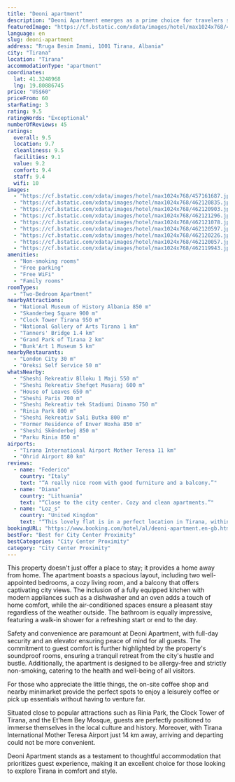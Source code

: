 ```yaml
---
title: "Deoni apartment"
description: "Deoni Apartment emerges as a prime choice for travelers seeking comfort and convenience in the heart of Tirana."
featuredImage: "https://cf.bstatic.com/xdata/images/hotel/max1024x768/457161687.jpg?k=e5e719c5ab0d380c12b5ae3b72b9c192490d2557d8eba37cb05f2c1478f6586f&o=&hp=1"
language: en
slug: deoni-apartment
address: "Rruga Besim Imami, 1001 Tirana, Albania"
city: "Tirana"
location: "Tirana"
accommodationType: "apartment"
coordinates:
  lat: 41.3248968
  lng: 19.80886745
price: "US$60"
priceFrom: 60
starRating: 3
rating: 9.5
ratingWords: "Exceptional"
numberOfReviews: 45
ratings:
  overall: 9.5
  location: 9.7
  cleanliness: 9.5
  facilities: 9.1
  value: 9.2
  comfort: 9.4
  staff: 9.4
  wifi: 10
images:
  - "https://cf.bstatic.com/xdata/images/hotel/max1024x768/457161687.jpg?k=e5e719c5ab0d380c12b5ae3b72b9c192490d2557d8eba37cb05f2c1478f6586f&o=&hp=1"
  - "https://cf.bstatic.com/xdata/images/hotel/max1024x768/462120835.jpg?k=0a4dbf96ce1c6f4a178138dd8144a3b87e44cf4c05bf1fb46428924427232751&o=&hp=1"
  - "https://cf.bstatic.com/xdata/images/hotel/max1024x768/462120903.jpg?k=808bf4fca20321a0af729389b7530d9edf4c8b97da5e77fc7722712dea5774d0&o=&hp=1"
  - "https://cf.bstatic.com/xdata/images/hotel/max1024x768/462121296.jpg?k=9d09274624a4c8638dac294dc800aaa64f6a452b3f5e07ea22369a61768e4bfe&o=&hp=1"
  - "https://cf.bstatic.com/xdata/images/hotel/max1024x768/462121078.jpg?k=cf5d11d8d1c5ee016553b26114102670c32fe1dde1be36a9d68f2556d1f1a791&o=&hp=1"
  - "https://cf.bstatic.com/xdata/images/hotel/max1024x768/462120597.jpg?k=675b72b7ed0ff8820d75426bbdd71c20c06ff704b125891447863d8a4e0a7137&o=&hp=1"
  - "https://cf.bstatic.com/xdata/images/hotel/max1024x768/462120226.jpg?k=b1e45216c36de55681d8d0441fe564542f50df50aaa28b2181cff11cc4786f39&o=&hp=1"
  - "https://cf.bstatic.com/xdata/images/hotel/max1024x768/462120057.jpg?k=5aa5457bdb37a6040322851b9363f040a9d2b8159e99a3e98f2954f3f4dc3da2&o=&hp=1"
  - "https://cf.bstatic.com/xdata/images/hotel/max1024x768/462119943.jpg?k=f7f01c29f2190a17a446ee29b508c9e9e71a9f628a763fbb0e1b6c68775ea342&o=&hp=1"
amenities:
  - "Non-smoking rooms"
  - "Free parking"
  - "Free WiFi"
  - "Family rooms"
roomTypes:
  - "Two-Bedroom Apartment"
nearbyAttractions:
  - "National Museum of History Albania 850 m"
  - "Skanderbeg Square 900 m"
  - "Clock Tower Tirana 950 m"
  - "National Gallery of Arts Tirana 1 km"
  - "Tanners' Bridge 1.4 km"
  - "Grand Park of Tirana 2 km"
  - "Bunk'Art 1 Museum 5 km"
nearbyRestaurants:
  - "London City 30 m"
  - "Oreksi Self Service 50 m"
whatsNearby:
  - "Sheshi Rekreativ Blloku 1 Maji 550 m"
  - "Sheshi Rekreativ Shefqet Musaraj 600 m"
  - "House of Leaves 650 m"
  - "Sheshi Paris 700 m"
  - "Sheshi Rekreativ tek Stadiumi Dinamo 750 m"
  - "Rinia Park 800 m"
  - "Sheshi Rekreativ Sali Butka 800 m"
  - "Former Residence of Enver Hoxha 850 m"
  - "Sheshi Skënderbej 850 m"
  - "Parku Rinia 850 m"
airports:
  - "Tirana International Airport Mother Teresa 11 km"
  - "Ohrid Airport 80 km"
reviews:
  - name: "Federico"
    country: "Italy"
    text: "“A really nice room with good furniture and a balcony.”"
  - name: "Diana"
    country: "Lithuania"
    text: "“Close to the city center. Cozy and clean apartments.”"
  - name: "Loz_s"
    country: "United Kingdom"
    text: "“This lovely flat is in a perfect location in Tirana, within walking distance to the main square, close to shops, cafes and ATMs. The apartment is spotless, quiet and super comfortable. The lady was super friendly and very helpful! I am pleased...”"
bookingURL: "https://www.booking.com/hotel/al/deoni-apartment.en-gb.html?aid=8035640"
bestFor: "Best for City Center Proximity"
bestCategories: "City Center Proximity"
category: "City Center Proximity"
---
```


This property doesn't just offer a place to stay; it provides a home away from home. The apartment boasts a spacious layout, including two well-appointed bedrooms, a cozy living room, and a balcony that offers captivating city views. The inclusion of a fully equipped kitchen with modern appliances such as a dishwasher and an oven adds a touch of home comfort, while the air-conditioned spaces ensure a pleasant stay regardless of the weather outside. The bathroom is equally impressive, featuring a walk-in shower for a refreshing start or end to the day.

Safety and convenience are paramount at Deoni Apartment, with full-day security and an elevator ensuring peace of mind for all guests. The commitment to guest comfort is further highlighted by the property's soundproof rooms, ensuring a tranquil retreat from the city's hustle and bustle. Additionally, the apartment is designed to be allergy-free and strictly non-smoking, catering to the health and well-being of all visitors.

For those who appreciate the little things, the on-site coffee shop and nearby minimarket provide the perfect spots to enjoy a leisurely coffee or pick up essentials without having to venture far. 

Situated close to popular attractions such as Rinia Park, the Clock Tower of Tirana, and the Et'hem Bey Mosque, guests are perfectly positioned to immerse themselves in the local culture and history. Moreover, with Tirana International Mother Teresa Airport just 14 km away, arriving and departing could not be more convenient.

Deoni Apartment stands as a testament to thoughtful accommodation that prioritizes guest experience, making it an excellent choice for those looking to explore Tirana in comfort and style.